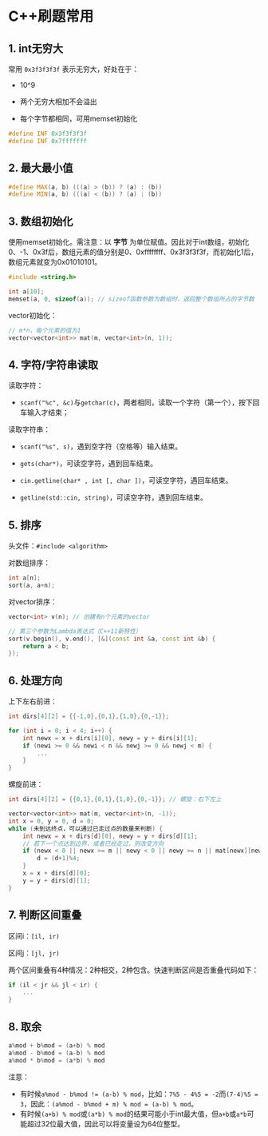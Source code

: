 # C++刷题常用

## 1. int无穷大

常用 `0x3f3f3f3f` 表示无穷大，好处在于：

- 10^9

- 两个无穷大相加不会溢出

- 每个字节都相同，可用memset初始化

```C++
#define INF 0x3f3f3f3f
#define INF 0x7fffffff

```

## 2. 最大最小值

```c++
#define MAX(a, b) (((a) > (b)) ? (a) : (b))
#define MIN(a, b) (((a) < (b)) ? (a) : (b))
```

## 3. 数组初始化

使用memset初始化。需注意：以 **字节** 为单位赋值。因此对于int数组，初始化0、-1、0x3f后，数组元素的值分别是0、0xffffffff、0x3f3f3f3f，而初始化1后，数组元素就变为0x01010101。

```c++
#include <string.h>

int a[10];
memset(a, 0, sizeof(a)); // sizeof函数参数为数组时，返回整个数组所占的字节数
```

vector初始化：

```c++
// m*n，每个元素的值为1
vector<vector<int>> mat(m, vector<int>(n, 1));
```

## 4. 字符/字符串读取

读取字符：

- `scanf("%c", &c)`与`getchar(c)`，两者相同，读取一个字符（第一个），按下回车输入才结束；

读取字符串：

- `scanf("%s", s)`，遇到空字符（空格等）输入结束。

- `gets(char*)`，可读空字符，遇到回车结束。

- `cin.getline(char* , int [, char ])`，可读空字符，遇回车结束。

- `getline(std::cin, string)`，可读空字符，遇到回车结束。

## 5. 排序

头文件：`#include <algorithm>`

对数组排序：

```c++
int a[n];
sort(a, a+n);
```

对vector排序：

```c++
vector<int> v(n); // 创建有n个元素的vector

// 第三个参数为Lambda表达式（C++11新特性）
sort(v.begin(), v.end(), [&](const int &a, const int &b) {
    return a < b;
});
```

## 6. 处理方向

上下左右前进：

```c++
int dirs[4][2] = {{-1,0},{0,1},{1,0},{0,-1}};

for (int i = 0; i < 4; i++) {
    int newx = x + dirs[i][0], newy = y + dirs[i][1];
    if (newi >= 0 && newi < n && newj >= 0 && newj < m) {
        ...
    }
}
```

螺旋前进：

```c++
int dirs[4][2] = {{0,1},{0,1},{1,0},{0,-1}}; // 螺旋：右下左上

vector<vector<int>> mat(m, vector<int>(n, -1));
int x = 0, y = 0, d = 0;
while (未到达终点，可以通过已走过点的数量来判断) {
    int newx = x + dirs[d][0], newy = y + dirs[d][1];
    // 若下一个点达到边界，或者已经走过，则改变方向
    if (newx < 0 || newx >= m || newy < 0 || newy >= n || mat[newx][newy] != -1) {
        d = (d+1)%4;
    }
    x = x + dirs[d][0];
    y = y + dirs[d][1];
}
```

## 7. 判断区间重叠

区间i：`[il, ir)`

区间j：`[jl, jr)`

两个区间重叠有4种情况：2种相交，2种包含。快速判断区间是否重叠代码如下：

```c++
if (il < jr && jl < ir) {
    ...
}
```

## 8. 取余

```c++
a%mod + b%mod = (a+b) % mod
a%mod - b%mod = (a-b) % mod
a%mod * b%mod = (a*b) % mod
```

注意：

- 有时候`a%mod - b%mod != (a-b) % mod`，比如：`7%5 - 4%5 = -2`而`(7-4)%5 = 3`，因此：`(a%mod - b%mod + m) % mod = (a-b) % mod`。
- 有时候`(a+b) % mod`或`(a*b) % mod`的结果可能小于int最大值，但`a+b`或`a*b`可能超过32位最大值，因此可以将变量设为64位整型。
